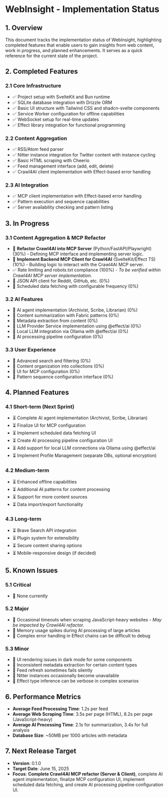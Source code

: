 # WebInsight - Implementation Status

## 1. Overview

This document tracks the implementation status of WebInsight, highlighting completed features that enable users to gain insights from web content, work in progress, and planned enhancements. It serves as a quick reference for the current state of the project.

## 2. Completed Features

### 2.1 Core Infrastructure

* ✅ Project setup with SvelteKit and Bun runtime
* ✅ SQLite database integration with Drizzle ORM
* ✅ Basic UI structure with Tailwind CSS and shadcn-svelte components
* ✅ Service Worker configuration for offline capabilities
* ✅ WebSocket setup for real-time updates
* ✅ Effect library integration for functional programming

### 2.2 Content Aggregation

* ✅ RSS/Atom feed parser
* ✅ Nitter instance integration for Twitter content with instance cycling
* ✅ Basic HTML scraping with Cheerio
* ✅ Feed management interface (add, edit, delete)
* ✅ Crawl4AI client implementation with Effect-based error handling

### 2.3 AI Integration

* ✅ MCP client implementation with Effect-based error handling
* ✅ Pattern execution and sequence capabilities
* ✅ Server availability checking and pattern listing

## 3. In Progress

### 3.1 Content Aggregation & MCP Refactor

* 🔄 **Refactor Crawl4AI into MCP Server** (Python/FastAPI/Playwright) (30%) - Defining MCP interface and implementing server logic.
* 🔄 **Implement Backend MCP Client for Crawl4AI** (SvelteKit/Effect TS) (10%) - Building logic to interact with the Crawl4AI MCP server.
* ✅ Rate limiting and robots.txt compliance (100%) - *To be verified within Crawl4AI MCP server implementation.*
* 🔄 JSON API client for Reddit, GitHub, etc. (0%)
* 🔄 Scheduled data fetching with configurable frequency (0%)

### 3.2 AI Features

* 🔄 AI agent implementation (Archivist, Scribe, Librarian) (0%)
* 🔄 Content summarization with Fabric patterns (0%)
* 🔄 Metadata extraction from content (0%)
* 🔄 LLM Provider Service implementation using @effect/ai (0%)
* 🔄 Local LLM integration via Ollama with @effect/ai (0%)
* 🔄 AI processing pipeline configuration (0%)

### 3.3 User Experience

* 🔄 Advanced search and filtering (0%)
* 🔄 Content organization into collections (0%)
* 🔄 UI for MCP configuration (0%)
* 🔄 Pattern sequence configuration interface (0%)

## 4. Planned Features

### 4.1 Short-term (Next Sprint)

* ⏳ Complete AI agent implementation (Archivist, Scribe, Librarian)
* ⏳ Finalize UI for MCP configuration
* ⏳ Implement scheduled data fetching UI
* ⏳ Create AI processing pipeline configuration UI
* ⏳ Add support for local LLM connections via Ollama using @effect/ai
* ⏳ Implement Profile Management (separate DBs, optional encryption)

### 4.2 Medium-term

* ⏳ Enhanced offline capabilities
* ⏳ Additional AI patterns for content processing
* ⏳ Support for more content sources
* ⏳ Data import/export functionality

### 4.3 Long-term

* ⏳ Brave Search API integration
* ⏳ Plugin system for extensibility
* ⏳ Secure content sharing options
* ⏳ Mobile-responsive design (if decided)

## 5. Known Issues

### 5.1 Critical

* 🐛 None currently

### 5.2 Major

* 🐛 Occasional timeouts when scraping JavaScript-heavy websites - *May be impacted by Crawl4AI refactor.*
* 🐛 Memory usage spikes during AI processing of large articles
* 🐛 Complex error handling in Effect chains can be difficult to debug

### 5.3 Minor

* 🐛 UI rendering issues in dark mode for some components
* 🐛 Inconsistent metadata extraction for certain content types
* 🐛 Feed refresh sometimes fails silently
* 🐛 Nitter instances occasionally become unavailable
* 🐛 Effect type inference can be verbose in complex scenarios

## 6. Performance Metrics

* **Average Feed Processing Time**: 1.2s per feed
* **Average Web Scraping Time**: 3.5s per page (HTML), 8.2s per page (JavaScript-heavy)
* **Average AI Processing Time**: 2.1s for summarization, 3.4s for full analysis
* **Database Size**: ~50MB per 1000 articles with metadata

## 7. Next Release Target

* **Version**: 0.1.0
* **Target Date**: June 15, 2025
* **Focus**: **Complete Crawl4AI MCP refactor (Server & Client)**, complete AI agent implementation, finalize MCP configuration UI, implement scheduled data fetching, and create AI processing pipeline configuration UI.
